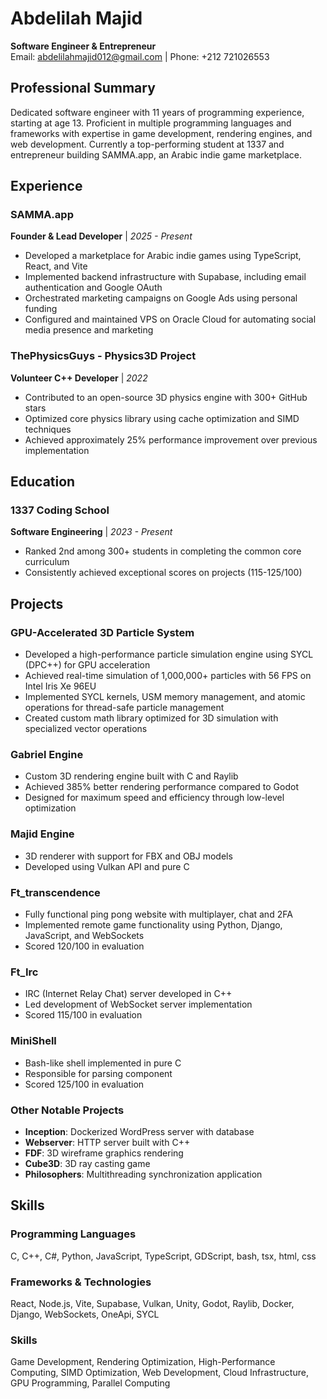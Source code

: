 # Abdelilah Majid
**Software Engineer & Entrepreneur**  
Email: abdelilahmajid012@gmail.com | Phone: +212 721026553

## Professional Summary
Dedicated software engineer with 11 years of programming experience, starting at age 13. Proficient in multiple programming languages and frameworks with expertise in game development, rendering engines, and web development. Currently a top-performing student at 1337 and entrepreneur building SAMMA.app, an Arabic indie game marketplace.

## Experience

### SAMMA.app
**Founder & Lead Developer** | *2025 - Present*
- Developed a marketplace for Arabic indie games using TypeScript, React, and Vite
- Implemented backend infrastructure with Supabase, including email authentication and Google OAuth
- Orchestrated marketing campaigns on Google Ads using personal funding
- Configured and maintained VPS on Oracle Cloud for automating social media presence and marketing

### ThePhysicsGuys - Physics3D Project 
**Volunteer C++ Developer** | *2022*
- Contributed to an open-source 3D physics engine with 300+ GitHub stars
- Optimized core physics library using cache optimization and SIMD techniques
- Achieved approximately 25% performance improvement over previous implementation

## Education

### 1337 Coding School
**Software Engineering** | *2023 - Present*
- Ranked 2nd among 300+ students in completing the common core curriculum
- Consistently achieved exceptional scores on projects (115-125/100)

## Projects

### GPU-Accelerated 3D Particle System
- Developed a high-performance particle simulation engine using SYCL (DPC++) for GPU acceleration
- Achieved real-time simulation of 1,000,000+ particles with 56 FPS on Intel Iris Xe 96EU
- Implemented SYCL kernels, USM memory management, and atomic operations for thread-safe particle management
- Created custom math library optimized for 3D simulation with specialized vector operations

### Gabriel Engine
- Custom 3D rendering engine built with C and Raylib
- Achieved 385% better rendering performance compared to Godot
- Designed for maximum speed and efficiency through low-level optimization

### Majid Engine
- 3D renderer with support for FBX and OBJ models
- Developed using Vulkan API and pure C

### Ft_transcendence
- Fully functional ping pong website with multiplayer, chat and 2FA
- Implemented remote game functionality using Python, Django, JavaScript, and WebSockets
- Scored 120/100 in evaluation

### Ft_Irc
- IRC (Internet Relay Chat) server developed in C++
- Led development of WebSocket server implementation
- Scored 115/100 in evaluation

### MiniShell
- Bash-like shell implemented in pure C
- Responsible for parsing component
- Scored 125/100 in evaluation

### Other Notable Projects
- **Inception**: Dockerized WordPress server with database
- **Webserver**: HTTP server built with C++
- **FDF**: 3D wireframe graphics rendering
- **Cube3D**: 3D ray casting game
- **Philosophers**: Multithreading synchronization application

## Skills

### Programming Languages
C, C++, C#, Python, JavaScript, TypeScript, GDScript, bash, tsx, html, css

### Frameworks & Technologies
React, Node.js, Vite, Supabase, Vulkan, Unity, Godot, Raylib, Docker, Django, WebSockets, OneApi, SYCL

### Skills
Game Development, Rendering Optimization, High-Performance Computing, SIMD Optimization, Web Development, Cloud Infrastructure, GPU Programming, Parallel Computing
